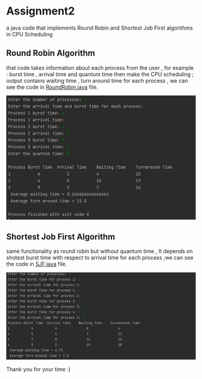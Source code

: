 # Assignment2
a java code that implements Round Robin and Shortest Job First algorithms in CPU Scheduling 

## Round Robin Algorithm
that code takes information about each process from the user , for example : burst time , arrival time and quantum time then make the CPU scheduling ;
output contains waiting time , turn around time for each process , we can see the code in <a href="https://github.com/Menna-Islam/Assignment2/blob/main/src/RoundRobinAlgorithm.java">RoundRobin.java</a> file.

![My Image](RoundRobin.jpeg)

## Shortest Job First Algorithm 
same functionality as round robin but without quantum time , It depends on shotest burst time with respect to arrival time for each process 
;we can see the code in <a href="https://github.com/Menna-Islam/Assignment2/blob/main/src/SJFAlgorithm.java">SJF.java</a> file.

![My Image](SJF.jpeg)


Thank you for your time :)
